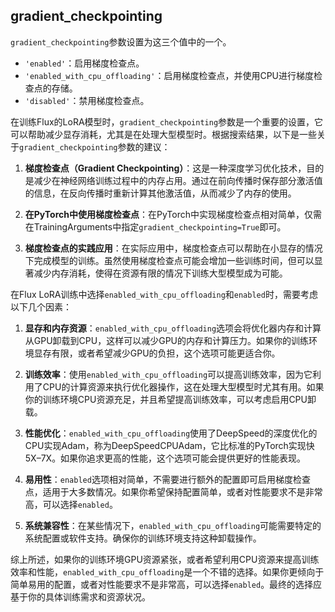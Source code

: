 ## gradient_checkpointing
`gradient_checkpointing`参数设置为这三个值中的一个。
- `'enabled'`：启用梯度检查点。
- `'enabled_with_cpu_offloading'`：启用梯度检查点，并使用CPU进行梯度检查点的存储。
- `'disabled'`：禁用梯度检查点。

在训练Flux的LoRA模型时，`gradient_checkpointing`参数是一个重要的设置，它可以帮助减少显存消耗，尤其是在处理大型模型时。根据搜索结果，以下是一些关于`gradient_checkpointing`参数的建议：

1. **梯度检查点（Gradient Checkpointing）**：这是一种深度学习优化技术，目的是减少在神经网络训练过程中的内存占用。通过在前向传播时保存部分激活值的信息，在反向传播时重新计算其他激活值，从而减少了内存的使用。

2. **在PyTorch中使用梯度检查点**：在PyTorch中实现梯度检查点相对简单，仅需在TrainingArguments中指定`gradient_checkpointing=True`即可。

3. **梯度检查点的实践应用**：在实际应用中，梯度检查点可以帮助在小显存的情况下完成模型的训练。虽然使用梯度检查点可能会增加一些训练时间，但可以显著减少内存消耗，使得在资源有限的情况下训练大型模型成为可能。

在Flux LoRA训练中选择`enabled_with_cpu_offloading`和`enabled`时，需要考虑以下几个因素：

1. **显存和内存资源**：`enabled_with_cpu_offloading`选项会将优化器内存和计算从GPU卸载到CPU，这样可以减少GPU的内存和计算压力。如果你的训练环境显存有限，或者希望减少GPU的负担，这个选项可能更适合你。

2. **训练效率**：使用`enabled_with_cpu_offloading`可以提高训练效率，因为它利用了CPU的计算资源来执行优化器操作，这在处理大型模型时尤其有用。如果你的训练环境CPU资源充足，并且希望提高训练效率，可以考虑启用CPU卸载。

3. **性能优化**：`enabled_with_cpu_offloading`使用了DeepSpeed的深度优化的CPU实现Adam，称为DeepSpeedCPUAdam，它比标准的PyTorch实现快5X–7X。如果你追求更高的性能，这个选项可能会提供更好的性能表现。

4. **易用性**：`enabled`选项相对简单，不需要进行额外的配置即可启用梯度检查点，适用于大多数情况。如果你希望保持配置简单，或者对性能要求不是非常高，可以选择`enabled`。

5. **系统兼容性**：在某些情况下，`enabled_with_cpu_offloading`可能需要特定的系统配置或软件支持。确保你的训练环境支持这种卸载操作。

综上所述，如果你的训练环境GPU资源紧张，或者希望利用CPU资源来提高训练效率和性能，`enabled_with_cpu_offloading`是一个不错的选择。如果你更倾向于简单易用的配置，或者对性能要求不是非常高，可以选择`enabled`。最终的选择应基于你的具体训练需求和资源状况。



